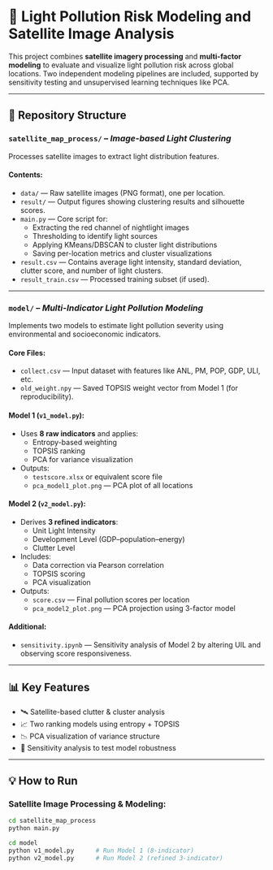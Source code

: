 # 🌌 Light Pollution Risk Modeling and Satellite Image Analysis

This project combines **satellite imagery processing** and **multi-factor modeling** to evaluate and visualize light pollution risk across global locations. Two independent modeling pipelines are included, supported by sensitivity testing and unsupervised learning techniques like PCA.

---

## 📁 Repository Structure

### `satellite_map_process/` – *Image-based Light Clustering*

Processes satellite images to extract light distribution features.

#### Contents:
- `data/` — Raw satellite images (PNG format), one per location.
- `result/` — Output figures showing clustering results and silhouette scores.
- `main.py` — Core script for:
  - Extracting the red channel of nightlight images
  - Thresholding to identify light sources
  - Applying KMeans/DBSCAN to cluster light distributions
  - Saving per-location metrics and cluster visualizations
- `result.csv` — Contains average light intensity, standard deviation, clutter score, and number of light clusters.
- `result_train.csv` — Processed training subset (if used).

---

### `model/` – *Multi-Indicator Light Pollution Modeling*

Implements two models to estimate light pollution severity using environmental and socioeconomic indicators.

#### Core Files:
- `collect.csv` — Input dataset with features like ANL, PM, POP, GDP, ULI, etc.
- `old_weight.npy` — Saved TOPSIS weight vector from Model 1 (for reproducibility).

#### Model 1 (`v1_model.py`):
- Uses **8 raw indicators** and applies:
  - Entropy-based weighting
  - TOPSIS ranking
  - PCA for variance visualization
- Outputs:
  - `testscore.xlsx` or equivalent score file
  - `pca_model1_plot.png` — PCA plot of all locations

#### Model 2 (`v2_model.py`):
- Derives **3 refined indicators**:
  - Unit Light Intensity
  - Development Level (GDP–population–energy)
  - Clutter Level
- Includes:
  - Data correction via Pearson correlation
  - TOPSIS scoring
  - PCA visualization
- Outputs:
  - `score.csv` — Final pollution scores per location
  - `pca_model2_plot.png` — PCA projection using 3-factor model

#### Additional:
- `sensitivity.ipynb` — Sensitivity analysis of Model 2 by altering UIL and observing score responsiveness.

---

## 📊 Key Features

- 🛰 Satellite-based clutter & cluster analysis
- 📈 Two ranking models using entropy + TOPSIS
- 📉 PCA visualization of variance structure
- 🧪 Sensitivity analysis to test model robustness

---

## 💡 How to Run

### Satellite Image Processing & Modeling:
```bash
cd satellite_map_process
python main.py

cd model
python v1_model.py      # Run Model 1 (8-indicator)
python v2_model.py      # Run Model 2 (refined 3-indicator)


